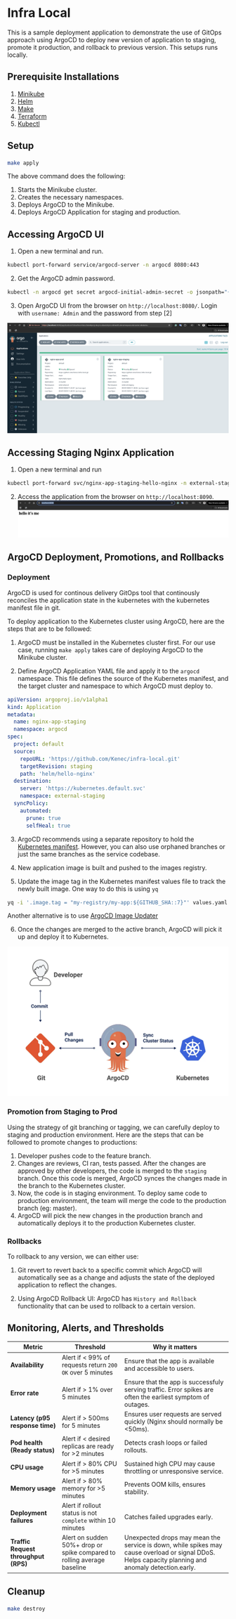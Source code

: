 # Infra Local

This is a sample deployment application to demonstrate the use of GitOps approach using ArgoCD to deploy new version of application to staging, promote it production, and rollback to previous version. This setups runs locally.

## Prerequisite Installations
1. [Minikube](https://minikube.sigs.k8s.io/docs/start/?arch=%2Fmacos%2Farm64%2Fstable%2Fbinary+download)
2. [Helm](https://helm.sh/docs/intro/install/)
3. [Make](https://www.gnu.org/software/make/#download)
4. [Terraform](https://developer.hashicorp.com/terraform/install)
5. [Kubectl](https://kubernetes.io/docs/tasks/tools/)

## Setup
```sh
make apply
```

The above command does the following:
1. Starts the Minikube cluster.
2. Creates the necessary namespaces.
3. Deploys ArgoCD to the Minikube.
4. Deploys ArgoCD Application for staging and production.

## Accessing ArgoCD UI

1. Open a new terminal and run.
```sh
kubectl port-forward service/argocd-server -n argocd 8080:443
```

2. Get the ArgoCD admin password.
```sh
kubectl -n argocd get secret argocd-initial-admin-secret -o jsonpath="{.data.password}" | base64 -d
```

3. Open ArgoCD UI from the browser on `http://localhost:8080/`. Login with `username: Admin` and the password from step [2]

![ArgoCD](argocd.png)


## Accessing Staging Nginx Application
1. Open a new terminal and run
```sh
kubectl port-forward svc/nginx-app-staging-hello-nginx -n external-staging 8090:80
```

2. Access the application from the browser on  `http://localhost:8090`.
![ArgoCD](app.png)


## ArgoCD Deployment, Promotions, and Rollbacks
### Deployment
ArgoCD is used for continous delivery GitOps tool that continously reconciles the application state in the kubernetes with the kubernetes manifest file in git. 

To deploy application to the Kubernetes cluster using ArgoCD, here are the steps that are to be followed:

1. ArgoCD must be installed in the Kubernetes cluster first. For our use case, running `make apply` takes care of deploying ArgoCD to the Minikube cluster.

2. Define ArgoCD Application YAML file and apply it to the `argocd` namespace. This file defines the source of the Kubernetes manifest, and the target cluster and namespace to which ArgoCD must deploy to.  

```yaml
apiVersion: argoproj.io/v1alpha1
kind: Application
metadata:
  name: nginx-app-staging
  namespace: argocd
spec:
  project: default
  source:
    repoURL: 'https://github.com/Kenec/infra-local.git'
    targetRevision: staging
    path: 'helm/hello-nginx'
  destination:
    server: 'https://kubernetes.default.svc'
    namespace: external-staging
  syncPolicy:
    automated:
      prune: true
      selfHeal: true
```

3. ArgoCD recommends using a separate repository to hold the [Kubernetes manifest](https://argo-cd.readthedocs.io/en/stable/user-guide/best_practices/#separating-config-vs-source-code-repositories). However, you can also use orphaned branches or just the same branches as the service codebase.

4. New application image is built and pushed to the images registry.

5. Update the image tag in the Kubernetes manifest values file to track the newly built image. One way to do this is using `yq`
```sh
yq -i '.image.tag = "my-registry/my-app:${GITHUB_SHA::7}"' values.yaml
```
Another alternative is to use [ArgoCD Image Updater](https://argocd-image-updater.readthedocs.io/en/stable/#argo-cd-image-updater)

6. Once the changes are merged to the active branch, ArgoCD will pick it up and deploy it to Kubernetes.


![ArgoCD](argo-flow.png)


### Promotion from Staging to Prod
Using the strategy of git branching or tagging, we can carefully deploy to staging and production environment. Here are the steps that can be followed to promote changes to productions:

1. Developer pushes code to the feature branch.
2. Changes are reviews, CI ran, tests passed. After the changes are approved by other developers, the code is merged to the `staging` branch. Once this code is merged, ArgoCD synces the changes made in the branch to the Kubernetes cluster.
3. Now, the code is in staging environment. To deploy same code to production environment, the team will merge the code to the production branch (eg: master).
4. ArgoCD will pick the new changes in the production branch and automatically deploys it to the production Kubernetes cluster.

### Rollbacks
To rollback to any version, we can either use:

1. Git revert to revert back to a specific commit which ArgoCD will automatically see as a change and adjusts the state of the deployed application to reflect the changes.

2. Using ArgoCD Rollback UI: ArgoCD has `History and Rollback` functionality that can be used to rollback to a certain version.

## Monitoring, Alerts, and Thresholds


| Metric                          | Threshold                                                   | Why it matters                                                             |
| ------------------------------- | ----------------------------------------------------------- | -------------------------------------------------------------------------- |
| **Availability**    | Alert if < 99% of requests return `200 OK` over 5 minutes   | Ensure that the app is available and accessible to users.              |
| **Error rate**  | Alert if > 1% over 5 minutes                                | Ensure that the app is successfuly serving traffic.  Error spikes are often the earliest symptom of outages.                               |
| **Latency (p95 response time)** | Alert if > 500ms for 5 minutes                              | Ensures user requests are served quickly (Nginx should normally be <50ms). |
| **Pod health (Ready status)**   | Alert if < desired replicas are ready for >2 minutes        | Detects crash loops or failed rollouts.                                    |
| **CPU usage**                   | Alert if > 80% CPU for >5 minutes                           | Sustained high CPU may cause throttling or unresponsive service.           |
| **Memory usage**                | Alert if > 80% memory for >5 minutes                        | Prevents OOM kills, ensures stability.                                     |
| **Deployment failures**         | Alert if rollout status is not `complete` within 10 minutes | Catches failed upgrades early.                                             |
| **Traffic Request throughput (RPS)**         | Alert on sudden 50%+ drop or spike compared to rolling average baseline | Unexpected drops may mean the service is down, while spikes may cause overload or signal DDoS. Helps capacity planning and anomaly detection.early.                                             |



## Cleanup
```sh
make destroy
```
